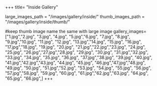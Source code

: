 +++
title= "Inside Gallery"

large_images_path = "/images/gallery/inside/"
thumb_images_path = "/images/gallery/inside/thumb/"

#keep thumb image name the same with large image
gallery_images= ["1.jpg","2.jpg", "3.jpg", "4.jpg",
                 "5.jpg","6.jpg", "7.jpg", "8.jpg",
                 "9.jpg","10.jpg", "11.jpg", "12.jpg",
                 "13.jpg","14.jpg", "15.jpg", "16.jpg",
                 "17.jpg","18.jpg", "19.jpg", "20.jpg", 
                 "21.jpg","22.jpg","23.jpg", "24.jpg", 
                 "25.jpg", "26.jpg","27.jpg","28.jpg", 
                 "29.jpg", "30.jpg", "31.jpg","32.jpg",
                 "33.jpg", "34.jpg", "35.jpg", "36.jpg",
                 "37.jpg","38.jpg", "39.jpg", "40.jpg",
                 "41.jpg","42.jpg","43.jpg", "44.jpg",
                 "45.jpg", "46.jpg","47.jpg","48.jpg", 
                 "49.jpg", "50.jpg", "51.jpg","52.jpg",
                 "53.jpg", "54.jpg", "55.jpg", "56.jpg",
                 "57.jpg","58.jpg", "59.jpg", "60.jpg", 
                 "61.jpg","62.jpg","63.jpg", "64.jpg", 
                 "65.jpg", "66.jpg",]
+++
